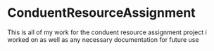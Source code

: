 # ConduentResourceAssignment
This is all of my work for the conduent resource assignment project i worked on as well as any necessary documentation for future use
